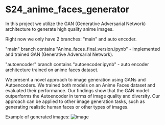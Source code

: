 ﻿# S24_anime_faces_generator

In this project we utilize the GAN (Generative Adversarial Network) architecture to generate high quality anime images.

Right now we only have 2 branches: "main" and auto encoder.

"main" branch contains "Anime_faces_final_version.ipynb" - implemented and trained GAN (Generative Adversarial Network).

"autoencoder" branch contains "autoencoder.ipynb" - auto encoder architecture trained on anime faces dataset.

We present a novel approach to image generation using GANs and Autoencoders. We trained both models on an Anime Faces dataset and evaluated their performance. Our findings show that the GAN model outperforms the Autoencoder in terms of image quality and diversity. Our approach can be applied to other image generation tasks, such as generating realistic human faces or other types of images.



Example of generated images:
![image](https://github.com/user-attachments/assets/1b1708ba-c897-475f-8b95-b9412276eb53)
